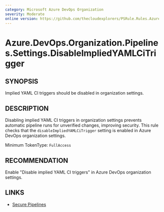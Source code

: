 ```yaml
---
category: Microsoft Azure DevOps Organization  
severity: Moderate  
online version: https://github.com/thecloudexplorers/PSRule.Rules.AzureDevOps/tree/main/src/PSRule.Rules.AzureDevOps/en/Azure.DevOps.Organization.Pipelines.Settings.DisableImpliedYAMLCiTrigger.md  
---
```


# Azure.DevOps.Organization.Pipelines.Settings.DisableImpliedYAMLCiTrigger

## SYNOPSIS

Implied YAML CI triggers should be disabled in organization settings.

## DESCRIPTION

Disabling implied YAML CI triggers in organization settings prevents automatic pipeline runs for unverified changes, improving security. This rule checks that the `disableImpliedYAMLCiTrigger` setting is enabled in Azure DevOps organization settings.

Minimum TokenType: `FullAccess`

## RECOMMENDATION

Enable "Disable implied YAML CI triggers" in Azure DevOps organization settings.

## LINKS

- [Secure Pipelines](https://learn.microsoft.com/en-us/azure/devops/pipelines/security/secure-pipelines)
